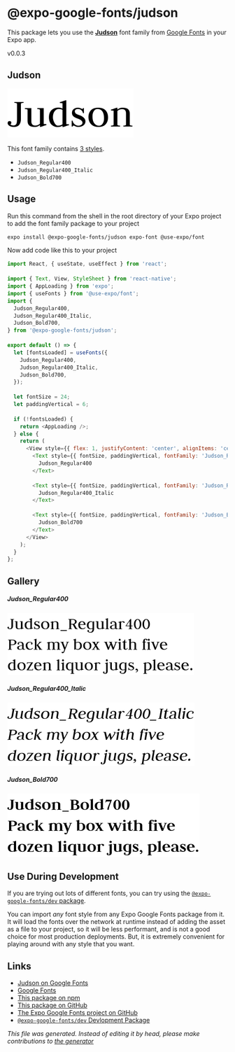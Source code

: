 # @expo-google-fonts/judson

This package lets you use the [**Judson**](https://fonts.google.com/specimen/Judson) font family from [Google Fonts](https://fonts.google.com/) in your Expo app.

v0.0.3

## Judson

![Judson](./font-family.png)

This font family contains [3 styles](#gallery).

- `Judson_Regular400`
- `Judson_Regular400_Italic`
- `Judson_Bold700`

## Usage

Run this command from the shell in the root directory of your Expo project to add the font family package to your project
```sh
expo install @expo-google-fonts/judson expo-font @use-expo/font
```

Now add code like this to your project
```js
import React, { useState, useEffect } from 'react';

import { Text, View, StyleSheet } from 'react-native';
import { AppLoading } from 'expo';
import { useFonts } from '@use-expo/font';
import {
  Judson_Regular400,
  Judson_Regular400_Italic,
  Judson_Bold700,
} from '@expo-google-fonts/judson';

export default () => {
  let [fontsLoaded] = useFonts({
    Judson_Regular400,
    Judson_Regular400_Italic,
    Judson_Bold700,
  });

  let fontSize = 24;
  let paddingVertical = 6;

  if (!fontsLoaded) {
    return <AppLoading />;
  } else {
    return (
      <View style={{ flex: 1, justifyContent: 'center', alignItems: 'center' }}>
        <Text style={{ fontSize, paddingVertical, fontFamily: 'Judson_Regular400' }}>
          Judson_Regular400
        </Text>

        <Text style={{ fontSize, paddingVertical, fontFamily: 'Judson_Regular400_Italic' }}>
          Judson_Regular400_Italic
        </Text>

        <Text style={{ fontSize, paddingVertical, fontFamily: 'Judson_Bold700' }}>
          Judson_Bold700
        </Text>
      </View>
    );
  }
};

```

## Gallery

##### Judson_Regular400
![Judson_Regular400](./a0e44f8bee5db23549c40c2bdd46ee689a1d4427410df98883638059880eb73b.ttf.png)

##### Judson_Regular400_Italic
![Judson_Regular400_Italic](./434a445b96fb17f89c47a66f76abe63757bb6c0997d49bc83a86e2b0cca56b58.ttf.png)

##### Judson_Bold700
![Judson_Bold700](./b39af14b252a5cb398202d4738e995ef23ad94afe48fbd78fac58759d298f49e.ttf.png)


## Use During Development

If you are trying out lots of different fonts, you can try using the [`@expo-google-fonts/dev` package](https://www.npmjs.com/package/@expo-google-fonts/dev).

You can import *any* font style from any Expo Google Fonts package from it. It will load the fonts
over the network at runtime instead of adding the asset as a file to your project, so it will be 
less performant, and is not a good choice for most production deployments. But, it is extremely convenient
for playing around with any style that you want.

## Links

- [Judson on Google Fonts](https://fonts.google.com/specimen/Judson)
- [Google Fonts](https://fonts.google.com/)
- [This package on npm](https://www.npmjs.com/package/@expo-google-fonts/judson)
- [This package on GitHub](https://github.com/expo/google-fonts/tree/master/font-packages/judson)
- [The Expo Google Fonts project on GitHub](https://github.com/expo/google-fonts)
- [`@expo-google-fonts/dev` Devlopment Package](https://github.com/expo/google-fonts/tree/master/font-packages/dev)


*This file was generated. Instead of editing it by head, please make contributions to [the generator](https://github.com/expo/google-fonts/tree/master/packages/generator)*
